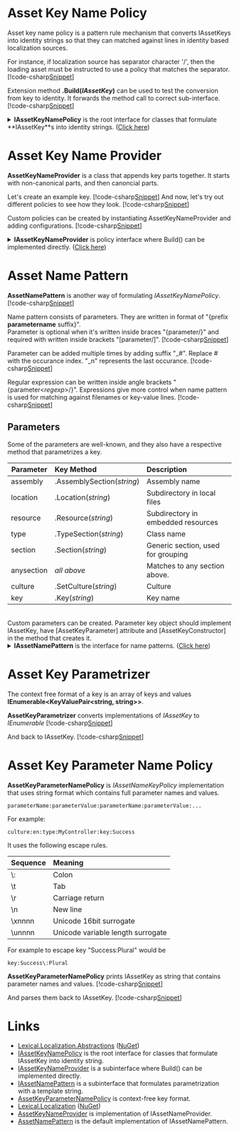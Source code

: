 ﻿# Asset Key Name Policy
Asset key name policy is a pattern rule mechanism that converts IAssetKeys into identity strings so that they can matched against lines in identity based localization sources.

For instance, if localization source has separator character '/', 
then the loading asset must be instructed to use a policy that matches the separator. 
[!code-csharp[Snippet](Examples.cs#Snippet_0a)]

Extension method **.Build(*IAssetKey*)** can be used to test the conversion from key to identity. It forwards the method call to correct sub-interface.
[!code-csharp[Snippet](Examples.cs#Snippet_0b)]

<details>
  <summary><b>IAssetKeyNamePolicy</b> is the root interface for classes that formulate **IAssetKey**s into identity strings. (<u>Click here</u>)</summary>
[!code-csharp[Snippet](../../Lexical.Localization.Abstractions/AssetKey/IAssetKeyNamePolicy.cs#IAssetKeyNamePolicy)]
</details>

# Asset Key Name Provider
**AssetKeyNameProvider** is a class that appends key parts together. 
It starts with non-canonical parts, and then canoncial parts.

Let's create an example key.
[!code-csharp[Snippet](Examples.cs#Snippet_1)]
And now, let's try out different policies to see how they look.
[!code-csharp[Snippet](Examples.cs#Snippet_2)]

Custom policies can be created by instantiating AssetKeyNameProvider and adding configurations.
[!code-csharp[Snippet](Examples.cs#Snippet_3)]

<details>
  <summary><b>IAssetKeyNameProvider</b> is policy interface where Build() can be implemented directly. (<u>Click here</u>)</summary>
[!code-csharp[Snippet](../../Lexical.Localization.Abstractions/AssetKey/IAssetKeyNamePolicy.cs#IAssetKeyNameProvider)]
</details>

# Asset Name Pattern
**AssetNamePattern** is another way of formulating *IAssetKeyNamePolicy*.
[!code-csharp[Snippet](Examples.cs#Snippet_4)]

Name pattern consists of parameters. They are written in format of "{prefix **parametername** suffix}".  
Parameter is optional when it's written inside braces "{parameter/}" and required with written inside brackets "[parameter/]".
[!code-csharp[Snippet](Examples.cs#Snippet_4a)]

Parameter can be added multiple times by adding suffix "_#". Replace # with the occurance index. "_n" represents the last occurance.
[!code-csharp[Snippet](Examples.cs#Snippet_4b)]

Regular expression can be written inside angle brackets "{parameter&lt;*regexp*&gt;/}".
Expressions give more control when name pattern is used for matching against filenames or key-value lines.
[!code-csharp[Snippet](Examples.cs#Snippet_4c)]

## Parameters
Some of the parameters are well-known, and they also have a respective method that parametrizes a key.

| Parameter | Key Method  | Description |
|----------|:--------|:------------|
| assembly | .AssemblySection(*string*) | Assembly name |
| location | .Location(*string*) | Subdirectory in local files |
| resource | .Resource(*string*) | Subdirectory in embedded resources |
| type | .TypeSection(*string*) | Class name |
| section | .Section(*string*) | Generic section, used for grouping |
| anysection | *all above* | Matches to any section above. |
| culture  | .SetCulture(*string*) | Culture |
| key | .Key(*string*) | Key name |

<br/>
Custom parameters can be created. Parameter key object should implement IAssetKey, have [AssetKeyParameter] attribute and [AssetKeyConstructor] in the method that creates it.

<details>
  <summary><b>IAssetNamePattern</b> is the interface for name patterns. (<u>Click here</u>)</summary>
[!code-csharp[Snippet](../../Lexical.Localization.Abstractions/AssetKey/IAssetNamePattern.cs#IAssetNamePattern)]
</details>

# Asset Key Parametrizer
The context free format of a key is an array of keys and values **IEnumerable&lt;KeyValuePair&lt;string, string&gt;&gt;**.

**AssetKeyParametrizer** converts implementations of *IAssetKey* to *IEnumerable*
[!code-csharp[Snippet](AssetKeyParameterizer_Examples.cs#Snippet_1)]

And back to IAssetKey.
[!code-csharp[Snippet](AssetKeyParameterizer_Examples.cs#Snippet_2)]

# Asset Key Parameter Name Policy
**AssetKeyParameterNamePolicy** is *IAssetNameKeyPolicy* implementation that uses string format which contains full parameter names and values.

```none
parameterName:parameterValue:parameterName:parameterValue:...
```

For example:
```none
culture:en:type:MyController:key:Success
```

It uses the following escape rules.

| Sequence | Meaning |
|:---------|:--------|
| \\: | Colon |
| \\t | Tab |
| \\r | Carriage return |
| \\n | New line |
| \\xnnnn | Unicode 16bit surrogate |
| \\unnnn | Unicode variable length surrogate |

For example to escape key "Success:Plural" would be
```none
key:Success\:Plural
```

**AssetKeyParameterNamePolicy** prints IAssetKey as string that contains parameter names and values.
[!code-csharp[Snippet](AssetKeyParameterNamePolicy_Examples.cs#Snippet_5)]

And parses them back to IAssetKey.
[!code-csharp[Snippet](AssetKeyParameterNamePolicy_Examples.cs#Snippet_6)]



# Links
* [Lexical.Localization.Abstractions](https://github.com/tagcode/Lexical.Localization/tree/master/Lexical.Localization.Abstractions) ([NuGet](https://www.nuget.org/packages/Lexical.Localization.Abstractions/))
 * [IAssetKeyNamePolicy](https://github.com/tagcode/Lexical.Localization/blob/master/Lexical.Localization.Abstractions/AssetKey/IAssetKeyNamePolicy.cs) is the root interface for classes that formulate IAssetKey into identity string.
 * [IAssetKeyNameProvider](https://github.com/tagcode/Lexical.Localization/blob/master/Lexical.Localization.Abstractions/AssetKey/IAssetKeyNamePolicy.cs) is a subinterface where Build() can be implemented directly.
 * [IAssetNamePattern](https://github.com/tagcode/Lexical.Localization/blob/master/Lexical.Localization.Abstractions/AssetKey/IAssetNamePattern.cs) is a subinterface that formulates parametrization with a template string.
 * [AssetKeyParameterNamePolicy](https://github.com/tagcode/Lexical.Localization/blob/master/Lexical.Localization.Abstractions/AssetKey/AssetKeyParameterNamePolicy.cs) is context-free key format.
* [Lexical.Localization](https://github.com/tagcode/Lexical.Localization/tree/master/Lexical.Localization) ([NuGet](https://www.nuget.org/packages/Lexical.Localization/))
 * [AssetKeyNameProvider](https://github.com/tagcode/Lexical.Localization/blob/master/Lexical.Localization/AssetKey/AssetKeyNameProvider.cs) is implementation of IAssetNameProvider.
 * [AssetNamePattern](https://github.com/tagcode/Lexical.Localization/blob/master/Lexical.Localization/AssetKey/AssetNamePattern.cs) is the default implementation of IAssetNamePattern.
 